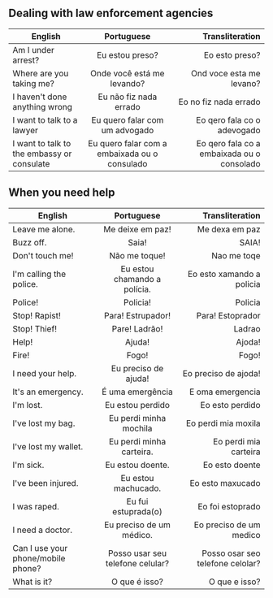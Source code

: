 ## Dealing with law enforcement agencies


| English        | Portuguese           | Transliteration  |
| ------------- |:-------------:| -----:|
| Am I under arrest?     | Eu estou preso? | Eo esto preso? |
| Where are you taking me?       | Onde você está me levando?  | Ond voce esta me levano? |
| I haven't done anything wrong | Eu não fiz nada errado | Eo no fiz nada errado |
| I want to talk to a lawyer| Eu quero falar com um advogado | Eo qero fala co o adevogado |
| I want to talk to the  embassy or consulate| Eu quero falar com a embaixada ou o consulado | Eo qero fala co a embaixada ou o consolado |

## When you need help


| English        | Portuguese           | Transliteration  |
| ------------- |:-------------:| -----:|
|Leave me alone. | Me deixe em paz! | Me dexa em paz |
|Buzz off. | Saia! | SAIA! | 
|Don't touch me! | Não me toque! | Nao me toqe |
|I'm calling the police. | Eu estou chamando a polícia. | Eo esto xamando a policia |
|Police! | Policia! | Policia |
|Stop! Rapist! | Para! Estrupador! | Para! Estoprador |
|Stop! Thief! | Pare! Ladrão! | Ladrao |
|Help! | Ajuda! | Ajoda! |
|Fire! | Fogo! | Fogo! |
|I need your help. | Eu preciso de ajuda! | Eo preciso de ajoda!|
|It's an emergency.| É uma emergência | E oma emergencia|
|I'm lost. | Eu estou perdido | Eo esto perdido |
|I've lost my bag. | Eu perdi minha mochila | Eo perdi mia moxila |
|I've lost my wallet. | Eu perdi minha carteira. | Eo perdi mia carteira |
|I'm sick. | Eu estou doente. | Eo esto doente |
|I've been injured. | Eu estou machucado. | Eo esto maxucado |
|I was raped. | Eu fui estuprada(o) | Eo foi estoprado |
|I need a doctor. | Eu preciso de um médico. | Eo preciso de um medico |
|Can I use your phone/mobile phone? | Posso usar seu telefone celular? | Posso osar seo telefone celolar? |
|What is it? | O que é isso? | O que e isso? |


